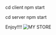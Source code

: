 cd client 
npm start

cd server
npm start

Enjoy!!!!
![MY STORE](https://user-images.githubusercontent.com/102416116/225345222-c59e5f49-785f-4879-afa9-d5c8be78d2d8.jpg)


